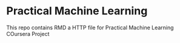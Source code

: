 # Practical Machine Learning
This repo contains RMD a HTTP file for Practical Machine Learning COursera Project